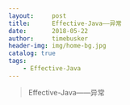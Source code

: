 ```yaml
---
layout:     post
title:      Effective-Java——异常
date:       2018-05-22
author:     timebusker
header-img: img/home-bg.jpg
catalog: true
tags:
    - Effective-Java
---
```


> Effective-Java——异常

> 

### 